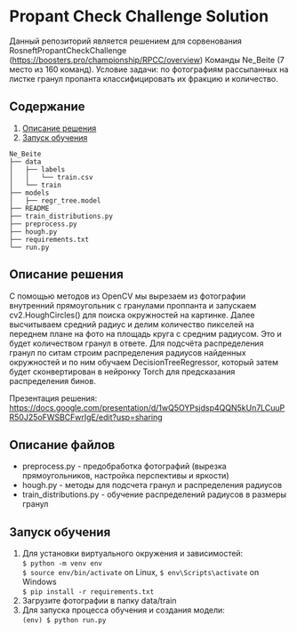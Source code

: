 # Propant Check Challenge Solution
Данный репозиторий является решением для сорвенования RosneftPropantCheckChallenge (https://boosters.pro/championship/RPCC/overview) Команды Ne_Beite (7 место из 160 команд). 
Условие задачи: по фотографиям рассыпанных на листке гранул пропанта классифицировать их фракцию и количество.
## Содержание
1. [Описание решения](#overview)
2. [Запуск обучения](#training)
```
Ne_Beite
├── data
│   ├── labels
│   │   └── train.csv
│   └── train
├── models
│   ├── regr_tree.model
├── README
├── train_distributions.py
├── preprocess.py
├── hough.py
├── requirements.txt
└── run.py
```
## Описание решения <a name="overview"></a> 
 С помощью методов из OpenCV мы вырезаем из фотографии внутренний прямоугольник с гранулами проппанта и запускаем cv2.HoughCircles() для поиска окружностей на картинке. Далее высчитываем средний радиус и делим количество пикселей на переднем плане на фото на площадь круга с средним радиусом. Это и будет количеством гранул в ответе. 
 Для подсчёта распределения гранул по ситам строим распределения радиусов найденных окружностей и по ним обучаем DecisionTreeRegressor, который затем будет сконвертирован в нейронку Torch для предсказания распределения бинов.

Презентация решения: https://docs.google.com/presentation/d/1wQ5OYPsjdsp4QQN5kUn7LCuuPR50J25oFWSBCFwrIgE/edit?usp=sharing

## Описание файлов  
- preprocess.py - предобработка фотографий (вырезка прямоугольников, настройка перспективы и яркости)   
- hough.py - методы для подсчета гранул и распределения радиусов  
- train_distributions.py - обучение распределений радиусов в размеры гранул  

## Запуск обучения <a name="training"></a>
1. Для установки виртуального окружения и зависимостей:\
```$ python -m venv env```  
```$ source env/bin/activate```  on Linux, ```$ env\Scripts\activate``` on Windows  
```$ pip install -r requirements.txt```  
2. Загрузите фотографии в папку data/train
3. Для запуска процесса обучения и создания модели:\
```(env) $ python run.py```

